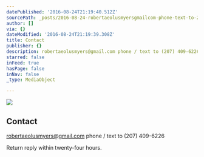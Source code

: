 ```yaml
---
datePublished: '2016-08-24T21:19:40.512Z'
sourcePath: _posts/2016-08-24-robertaeolusmyersgmailcom-phone-text-to-207-409-6226.md
author: []
via: {}
dateModified: '2016-08-24T21:19:39.308Z'
title: Contact
publisher: {}
description: robertaeolusmyers@gmail.com phone / text to (207) 409-6226
starred: false
inFeed: true
hasPage: false
inNav: false
_type: MediaObject

---
```

![](https://the-grid-user-content.s3-us-west-2.amazonaws.com/a94f1d6a-d5b7-4d96-824f-cc71f49ac7d4.jpg)

## Contact

[robertaeolusmyers@gmail.com][0] phone / text to (207) 409-6226

Return reply within twenty-four hours.

[0]: http://robertmyerslcpc@gmail.com/ "email"